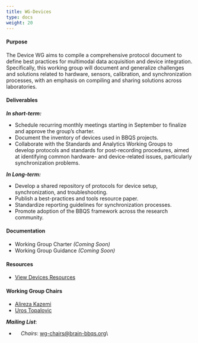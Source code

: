 ```yaml
---
title: WG-Devices
type: docs
weight: 20
---
```



#### Purpose

The Device WG aims to compile a comprehensive protocol document to define best practices for multimodal data acquisition and device integration. Specifically, this working group will document and generalize challenges and solutions related to hardware, sensors, calibration, and synchronization processes, with an emphasis on compiling and sharing solutions across laboratories.

#### Deliverables

***In short-term:***
- Schedule recurring monthly meetings starting in September to finalize and approve the group’s charter.
- Document the inventory of devices used in BBQS projects.
- Collaborate with the Standards and Analytics Working Groups to develop protocols and standards for post-recording procedures, aimed at identifying common hardware- and device-related issues, particularly synchronization problems.

***In Long-term:***
- Develop a shared repository of protocols for device setup, synchronization, and troubleshooting.
- Publish a best-practices and tools resource paper.
- Standardize reporting guidelines for synchronization processes.
- Promote adoption of the BBQS framework across the research community.


<!-- #### Taskforce(s) -->

#### Documentation
- Working Group Charter _(Coming Soon)_
- Working Group Guidance _(Coming Soon)_

#### Resources
  * [View Devices Resources](/resources?search=WG-Devices)

#### Working Group Chairs
- [Alireza Kazemi](https://alirezakazemi.com)
- [Uros Topalovic](https://scholar.google.com/citations?user=7Q02lPoAAAAJ&hl=en)

**_Mailing List_**: 
- &nbsp;&nbsp;&nbsp;&nbsp;*Chairs*: wg-chairs@brain-bbqs.org\
<!-- - &nbsp;&nbsp;&nbsp;&nbsp;*Mailing List*: wg-devices@brain-bbqs.org -->